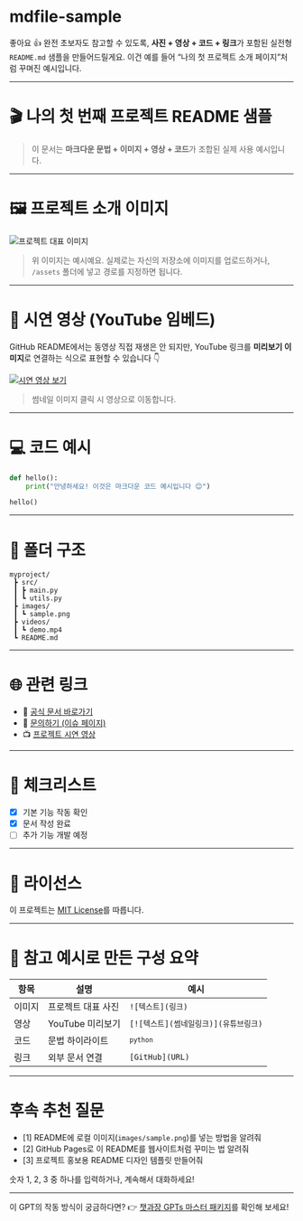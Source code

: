 # mdfile-sample
좋아요 👍 완전 초보자도 참고할 수 있도록,
**사진 + 영상 + 코드 + 링크**가 포함된 실전형 `README.md` 샘플을 만들어드릴게요.
이건 예를 들어 “나의 첫 프로젝트 소개 페이지”처럼 꾸며진 예시입니다.

---

# 🎬 나의 첫 번째 프로젝트 README 샘플

> 이 문서는 **마크다운 문법 + 이미지 + 영상 + 코드**가 조합된 실제 사용 예시입니다.

---

# 🖼️ 프로젝트 소개 이미지

![프로젝트 대표 이미지](https://github.com/username/project/assets/000000/sample-image.png)

> 위 이미지는 예시예요. 실제로는 자신의 저장소에 이미지를 업로드하거나, `/assets` 폴더에 넣고 경로를 지정하면 됩니다.

---

# 🎥 시연 영상 (YouTube 임베드)

GitHub README에서는 동영상 직접 재생은 안 되지만,
YouTube 링크를 **미리보기 이미지**로 연결하는 식으로 표현할 수 있습니다 👇

[![시연 영상 보기](https://img.youtube.com/vi/3fumBcKC6RE/0.jpg)](https://www.youtube.com/watch?v=3fumBcKC6RE)

> 썸네일 이미지 클릭 시 영상으로 이동합니다.

---

# 💻 코드 예시

```python
def hello():
    print("안녕하세요! 이것은 마크다운 코드 예시입니다 😊")

hello()
```

---

# 📂 폴더 구조

```
myproject/
 ┣ src/
 ┃ ┣ main.py
 ┃ ┗ utils.py
 ┣ images/
 ┃ ┗ sample.png
 ┣ videos/
 ┃ ┗ demo.mp4
 ┗ README.md
```

---

# 🌐 관련 링크

* 🔗 [공식 문서 바로가기](https://docs.github.com/)
* 💬 [문의하기 (이슈 페이지)](https://github.com/username/project/issues)
* 📺 [프로젝트 시연 영상](https://youtu.be/3fumBcKC6RE)

---

# 🧩 체크리스트

* [x] 기본 기능 작동 확인
* [x] 문서 작성 완료
* [ ] 추가 기능 개발 예정

---

# 🪪 라이선스

이 프로젝트는 [MIT License](LICENSE)를 따릅니다.

---

# 📸 참고 예시로 만든 구성 요약

| 항목  | 설명           | 예시                       |
| --- | ------------ | ------------------------ |
| 이미지 | 프로젝트 대표 사진   | `![텍스트](링크)`             |
| 영상  | YouTube 미리보기 | `[![텍스트](썸네일링크)](유튜브링크)` |
| 코드  | 문법 하이라이트     | <code>`python`</code>    |
| 링크  | 외부 문서 연결     | `[GitHub](URL)`          |

---

# **후속 추천 질문**

* [1] README에 로컬 이미지(`images/sample.png`)를 넣는 방법을 알려줘
* [2] GitHub Pages로 이 README를 웹사이트처럼 꾸미는 법 알려줘
* [3] 프로젝트 홍보용 README 디자인 템플릿 만들어줘

숫자 1, 2, 3 중 하나를 입력하거나, 계속해서 대화하세요!

---

이 GPT의 작동 방식이 궁금하다면? 👉 [챗과장 GPTs 마스터 패키지](https://www.chatgwajang.com/products/gpts-master)를 확인해 보세요!
